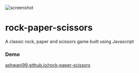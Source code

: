 ![screenshot](https://preview.ibb.co/d9AoYw/Screenshot_from_2017_10_03_15_08_22.png)


# rock-paper-scissors
A classic rock, paper and scissors game built using Javascript

### Demo
[ashwani99.github.io/rock-paper-scissors](https://ashwani99.github.io/rock-paper-scissors/)
